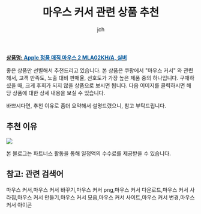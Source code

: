 ﻿---
layout: post
title: "마우스 커서 관련 상품 추천"
author: jch
categories: [가전제품]
tags:
  [
    마우스 커서,
    마우스 커서 바꾸기,
    마우스 커서 png,
    마우스 커서 다운로드,
    마우스 커서 사라짐,
    마우스 커서 만들기,
    마우스 커서 모음,
    마우스 커서 사이트,
    마우스 커서 변경,
    마우스 커서 아이콘,
  ]
image: https://static.coupangcdn.com/image/product/image/vendoritem/2019/03/20/3098294155/20f416cb-55c3-4c49-9044-83895cf16c32.jpg
description: "쿠팡에서 마우스 커서 관련 상품으로 가장 고객 선호도가 높은 제품 중 하나입니다."
---

<a href="https://link.coupang.com/re/AFFSDP?lptag=AF7868842&pageKey=164971035&itemId=473163652&vendorItemId=3401398441&traceid=V0-153-4e91a651b9f1301a"><b>상품명: <font color='#01579B'>Apple 정품 매직 마우스 2 MLA02KH/A, 실버</font></b></a>

좋은 상품만 선별해서 추천드리고 있습니다.
본 상품은 쿠팡에서 "마우스 커서" 와 관련해서, 고객 만족도, 노출 대비 판매율, 선호도가 가장 높은 제품 중의 하나입니다.
구매하셨을 때, 크게 후회가 되지 않을 상품으로 보시면 됩니다.
다음 이미지를 클릭하시면 해당 상품에 대한 상세 내용을 보실 수 있습니다.

바쁘시다면, 추천 이유로 좀더 요약해서 설명드렸으니, 참고 부탁드립니다.

## 추천 이유

<a href="https://link.coupang.com/re/AFFSDP?lptag=AF7868842&pageKey=164971035&itemId=473163652&vendorItemId=3401398441&traceid=V0-153-4e91a651b9f1301a"><img src="https://thumbnail7.coupangcdn.com/thumbnails/remote/q89/image/retail/images/2674688332238335-6def3675-1ca3-4505-8040-1fdb256698bc.jpg"></a>

본 블로그는 파트너스 활동을 통해 일정액의 수수료를 제공받을 수 있습니다.

## 참고: 관련 검색어

마우스 커서,마우스 커서 바꾸기,마우스 커서 png,마우스 커서 다운로드,마우스 커서 사라짐,마우스 커서 만들기,마우스 커서 모음,마우스 커서 사이트,마우스 커서 변경,마우스 커서 아이콘
